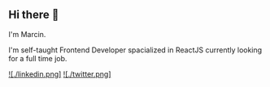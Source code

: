 ## Hi there 👋

 I'm Marcin.
 
 I'm self-taught Frontend Developer spacialized in ReactJS currently looking for a full time job.
 
 [![./linkedin.png]](https://www.linkedin.com/in/marcin-fiuk-0b498b241/)
 [![./twitter.png]](https://twitter.com/marcin_fiuk)

